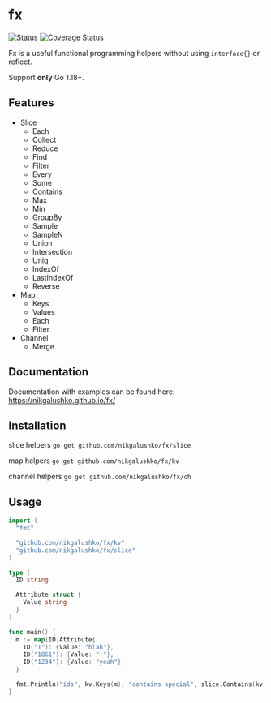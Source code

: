 # fx
[![Status](https://github.com/nikgalushko/fx/actions/workflows/go.yaml/badge.svg)](https://github.com/nikgalushko/fx/actions/workflows/go.yaml) [![Coverage Status](https://coveralls.io/repos/github/nikgalushko/fx/badge.svg?branch=main)](https://coveralls.io/github/nikgalushko/fx?branch=main)


Fx is a useful functional programming helpers without using `interface{}` or reflect.

Support **only** Go 1.18+.

## Features
- Slice
  - Each
  - Collect
  - Reduce
  - Find
  - Filter
  - Every
  - Some
  - Contains
  - Max
  - Min
  - GroupBy
  - Sample
  - SampleN
  - Union
  - Intersection
  - Uniq
  - IndexOf
  - LastIndexOf
  - Reverse
- Map
  - Keys
  - Values
  - Each
  - Filter
- Channel
  - Merge

## Documentation

Documentation with examples can be found here: https://nikgalushko.github.io/fx/

## Installation

slice helpers `go get github.com/nikgalushko/fx/slice`

map helpers `go get github.com/nikgalushko/fx/kv`

channel helpers `go get github.com/nikgalushko/fx/ch`

## Usage

```go
import (
  "fmt"

  "github.com/nikgalushko/fx/kv"
  "github.com/nikgalushko/fx/slice"
)

type (
  ID string

  Attribute struct {
    Value string
  }
)

func main() {
  m := map[ID]Attribute{
    ID("1"): {Value: "blah"},
    ID("1861"): {Value: "!"},
    ID("1234"): {Value: "yeah"},
  }

  fmt.Println("ids", kv.Keys(m), "contains special", slice.Contains(kv.Values(m), Attribute{Value: "!"}))
}
```
